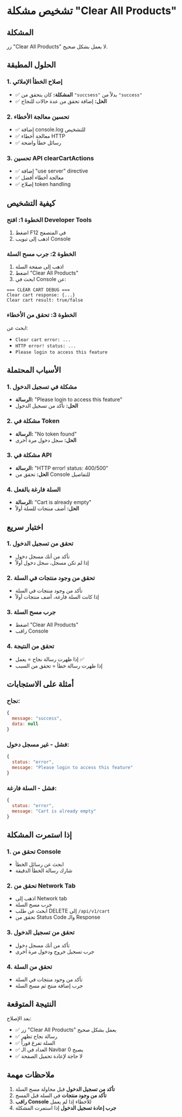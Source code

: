 # تشخيص مشكلة "Clear All Products"

## المشكلة
زر "Clear All Products" لا يعمل بشكل صحيح.

## الحلول المطبقة

### 1. إصلاح الخطأ الإملائي
- ✅ **المشكلة:** كان يتحقق من `"succsess"` بدلاً من `"success"`
- ✅ **الحل:** إضافة تحقق من عدة حالات للنجاح

### 2. تحسين معالجة الأخطاء
- ✅ إضافة console.log للتشخيص
- ✅ معالجة أخطاء HTTP
- ✅ رسائل خطأ واضحة

### 3. تحسين API clearCartActions
- ✅ إضافة "use server" directive
- ✅ معالجة أخطاء أفضل
- ✅ إصلاح token handling

## كيفية التشخيص

### الخطوة 1: افتح Developer Tools
1. اضغط F12 في المتصفح
2. اذهب إلى تبويب Console

### الخطوة 2: جرب مسح السلة
1. اذهب إلى صفحة السلة
2. اضغط "Clear All Products"
3. ابحث في Console عن:
```
=== CLEAR CART DEBUG ===
Clear cart response: {...}
Clear cart result: true/false
```

### الخطوة 3: تحقق من الأخطاء
ابحث عن:
- `Clear cart error: ...`
- `HTTP error! status: ...`
- `Please login to access this feature`

## الأسباب المحتملة

### 1. مشكلة في تسجيل الدخول
- **الرسالة:** "Please login to access this feature"
- **الحل:** تأكد من تسجيل الدخول

### 2. مشكلة في Token
- **الرسالة:** "No token found"
- **الحل:** سجل دخول مرة أخرى

### 3. مشكلة في API
- **الرسالة:** "HTTP error! status: 400/500"
- **الحل:** تحقق من Console للتفاصيل

### 4. السلة فارغة بالفعل
- **الرسالة:** "Cart is already empty"
- **الحل:** أضف منتجات للسلة أولاً

## اختبار سريع

### 1. تحقق من تسجيل الدخول
- تأكد من أنك مسجل دخول
- إذا لم تكن مسجل، سجل دخول أولاً

### 2. تحقق من وجود منتجات في السلة
- تأكد من وجود منتجات في السلة
- إذا كانت السلة فارغة، أضف منتجات أولاً

### 3. جرب مسح السلة
- اضغط "Clear All Products"
- راقب Console

### 4. تحقق من النتيجة
- إذا ظهرت رسالة نجاح = يعمل ✅
- إذا ظهرت رسالة خطأ = تحقق من السبب

## أمثلة على الاستجابات

### نجاح:
```javascript
{
  message: "success",
  data: null
}
```

### فشل - غير مسجل دخول:
```javascript
{
  status: "error",
  message: "Please login to access this feature"
}
```

### فشل - السلة فارغة:
```javascript
{
  status: "error",
  message: "Cart is already empty"
}
```

## إذا استمرت المشكلة

### 1. تحقق من Console
- ابحث عن رسائل الخطأ
- شارك رسالة الخطأ الدقيقة

### 2. تحقق من Network Tab
- اذهب إلى Network tab
- جرب مسح السلة
- ابحث عن طلب DELETE إلى `/api/v1/cart`
- تحقق من Status Code والـ Response

### 3. تحقق من تسجيل الدخول
- تأكد من أنك مسجل دخول
- جرب تسجيل خروج ودخول مرة أخرى

### 4. تحقق من السلة
- تأكد من وجود منتجات في السلة
- جرب إضافة منتج ثم مسح السلة

## النتيجة المتوقعة

بعد الإصلاح:
- ✅ زر "Clear All Products" يعمل بشكل صحيح
- ✅ رسالة نجاح تظهر
- ✅ السلة تفرغ فوراً
- ✅ العداد في الـ Navbar يصبح 0
- ✅ لا حاجة لإعادة تحميل الصفحة

## ملاحظات مهمة

1. **تأكد من تسجيل الدخول** قبل محاولة مسح السلة
2. **تأكد من وجود منتجات** في السلة قبل المسح
3. **راقب Console** للأخطاء إذا لم يعمل
4. **جرب إعادة تسجيل الدخول** إذا استمرت المشكلة
